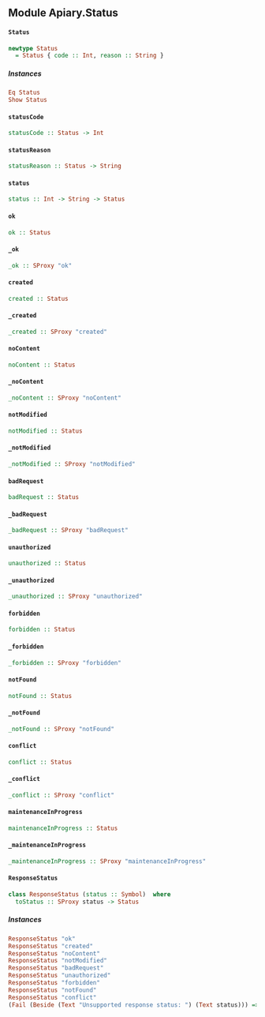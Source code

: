 ## Module Apiary.Status

#### `Status`

``` purescript
newtype Status
  = Status { code :: Int, reason :: String }
```

##### Instances
``` purescript
Eq Status
Show Status
```

#### `statusCode`

``` purescript
statusCode :: Status -> Int
```

#### `statusReason`

``` purescript
statusReason :: Status -> String
```

#### `status`

``` purescript
status :: Int -> String -> Status
```

#### `ok`

``` purescript
ok :: Status
```

#### `_ok`

``` purescript
_ok :: SProxy "ok"
```

#### `created`

``` purescript
created :: Status
```

#### `_created`

``` purescript
_created :: SProxy "created"
```

#### `noContent`

``` purescript
noContent :: Status
```

#### `_noContent`

``` purescript
_noContent :: SProxy "noContent"
```

#### `notModified`

``` purescript
notModified :: Status
```

#### `_notModified`

``` purescript
_notModified :: SProxy "notModified"
```

#### `badRequest`

``` purescript
badRequest :: Status
```

#### `_badRequest`

``` purescript
_badRequest :: SProxy "badRequest"
```

#### `unauthorized`

``` purescript
unauthorized :: Status
```

#### `_unauthorized`

``` purescript
_unauthorized :: SProxy "unauthorized"
```

#### `forbidden`

``` purescript
forbidden :: Status
```

#### `_forbidden`

``` purescript
_forbidden :: SProxy "forbidden"
```

#### `notFound`

``` purescript
notFound :: Status
```

#### `_notFound`

``` purescript
_notFound :: SProxy "notFound"
```

#### `conflict`

``` purescript
conflict :: Status
```

#### `_conflict`

``` purescript
_conflict :: SProxy "conflict"
```

#### `maintenanceInProgress`

``` purescript
maintenanceInProgress :: Status
```

#### `_maintenanceInProgress`

``` purescript
_maintenanceInProgress :: SProxy "maintenanceInProgress"
```

#### `ResponseStatus`

``` purescript
class ResponseStatus (status :: Symbol)  where
  toStatus :: SProxy status -> Status
```

##### Instances
``` purescript
ResponseStatus "ok"
ResponseStatus "created"
ResponseStatus "noContent"
ResponseStatus "notModified"
ResponseStatus "badRequest"
ResponseStatus "unauthorized"
ResponseStatus "forbidden"
ResponseStatus "notFound"
ResponseStatus "conflict"
(Fail (Beside (Text "Unsupported response status: ") (Text status))) => ResponseStatus status
```


